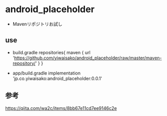 # android_placeholder
- Mavenリポジトリお試し

## use

- build.gradle
repositories{
  maven { url 'https://github.com/yiwaisako/android_placeholder/raw/master/maven-repository/' }
}

- app/build.gradle
implementation 'jp.co.yiwaisako:android_placeholder:0.0.1'

## 参考
https://qiita.com/wa2c/items/8bb67e11cd7ee9146c2e
